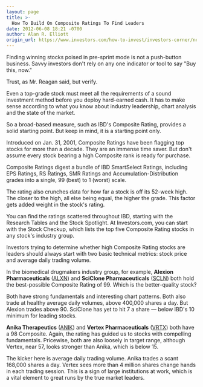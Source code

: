 ```yaml
---
layout: page
title: >-
  How To Build On Composite Ratings To Find Leaders
date: 2012-06-08 18:21 -0700
author: Alan R. Elliott
origin_url: https://www.investors.com/how-to-invest/investors-corner/not-all-top-composite-ratings-are-created-equal-2
---
```





Finding winning stocks poised in pre-sprint mode is not a push-button business. Savvy investors don't rely on any one indicator or tool to say "Buy this, now."


Trust, as Mr. Reagan said, but verify.


Even a top-grade stock must meet all the requirements of a sound investment method before you deploy hard-earned cash. It has to make sense according to what you know about industry leadership, chart analysis and the state of the market.


So a broad-based measure, such as IBD's Composite Rating, provides a solid starting point. But keep in mind, it is a starting point only.


Introduced on Jan. 31, 2001, Composite Ratings have been flagging top stocks for more than a decade. They are an immense time saver. But don't assume every stock bearing a high Composite rank is ready for purchase.


Composite Ratings digest a bundle of IBD SmartSelect Ratings, including EPS Ratings, RS Ratings, SMR Ratings and Accumulation-Distribution grades into a single, 99 (best) to 1 (worst) scale.


The rating also crunches data for how far a stock is off its 52-week high. The closer to the high, all else being equal, the higher the grade. This factor gets added weight in the stock's rating.


You can find the ratings scattered throughout IBD, starting with the Research Tables and the Stock Spotlight. At Investors.com, you can start with the Stock Checkup, which lists the top five Composite Rating stocks in any stock's industry group.


Investors trying to determine whether high Composite Rating stocks are leaders should always start with two basic technical metrics: stock price and average daily trading volume.


In the biomedical drugmakers industry group, for example, **Alexion Pharmaceuticals** ([ALXN](https://research.investors.com/quote.aspx?symbol=ALXN)) and **SciClone Pharmaceuticals** ([SCLN](https://research.investors.com/quote.aspx?symbol=SCLN)) both hold the best-possible Composite Rating of 99. Which is the better-quality stock?


Both have strong fundamentals and interesting chart patterns. Both also trade at healthy average daily volumes, above 400,000 shares a day. But Alexion trades above 90. SciClone has yet to hit 7 a share — below IBD's 10 minimum for leading stocks.


**Anika Therapeutics** ([ANIK](https://research.investors.com/quote.aspx?symbol=ANIK)) and **Vertex Pharmaceuticals** ([VRTX](https://research.investors.com/quote.aspx?symbol=VRTX)) both have a 98 Composite. Again, the rating has guided us to stocks with compelling fundamentals. Pricewise, both are also loosely in target range, although Vertex, near 57, looks stronger than Anika, which is below 15.


The kicker here is average daily trading volume. Anika trades a scant 168,000 shares a day. Vertex sees more than 4 million shares change hands in each trading session. This is a sign of large institutions at work, which is a vital element to great runs by the true market leaders.




